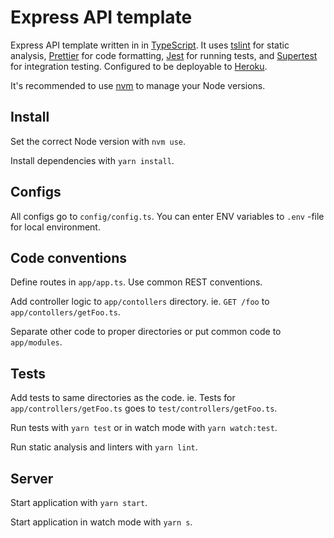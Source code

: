 # Express API template

Express API template written in in [TypeScript](https://www.typescriptlang.org). It uses [tslint](https://palantir.github.io/tslint/) for static analysis, [Prettier](https://prettier.io) for code formatting, [Jest](https://jestjs.io) for running tests, and [Supertest](https://github.com/visionmedia/supertest) for integration testing. Configured to be deployable to [Heroku](https://www.heroku.com).

It's recommended to use [nvm](https://github.com/creationix/nvm) to manage your Node versions.

## Install

Set the correct Node version with `nvm use`.

Install dependencies with `yarn install`.

## Configs

All configs go to `config/config.ts`. You can enter ENV variables to `.env` -file for local environment.

## Code conventions

Define routes in `app/app.ts`. Use common REST conventions.

Add controller logic to `app/contollers` directory. ie. `GET /foo` to `app/contollers/getFoo.ts`.

Separate other code to proper directories or put common code to `app/modules`.

## Tests

Add tests to same directories as the code. ie. Tests for `app/controllers/getFoo.ts` goes to `test/controllers/getFoo.ts`.

Run tests with `yarn test` or in watch mode with `yarn watch:test`.

Run static analysis and linters with `yarn lint`.

## Server

Start application with `yarn start`.

Start application in watch mode with `yarn s`.
